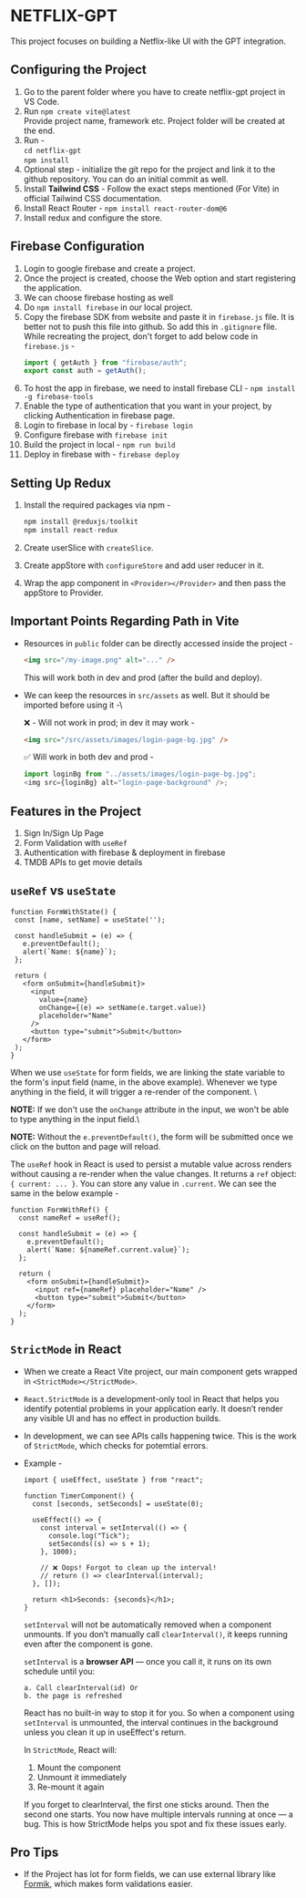 # NETFLIX-GPT

This project focuses on building a Netflix-like UI with the GPT integration.

## Configuring the Project

1. Go to the parent folder where you have to create netflix-gpt project in VS Code.
2. Run `npm create vite@latest`\
   Provide project name, framework etc. Project folder will be created at the end.
3. Run - \
   `cd netflix-gpt` \
   `npm install`
4. Optional step - initialize the git repo for the project and link it to the github repository. You can do an initial commit as well.
5. Install **Tailwind CSS** - Follow the exact steps mentioned (For Vite) in official Tailwind CSS documentation.
6. Install React Router - `npm install react-router-dom@6`
7. Install redux and configure the store.

## Firebase Configuration

1. Login to google firebase and create a project.
2. Once the project is created, choose the Web option and start registering the application.
3. We can choose firebase hosting as well
4. Do `npm install firebase` in our local project.
5. Copy the firebase SDK from website and paste it in `firebase.js` file. It is better not to push this file into github. So add this in `.gitignore` file. While recreating the project, don't forget to add below code in `firebase.js` -
   ```js
   import { getAuth } from "firebase/auth";
   export const auth = getAuth();
   ```
6. To host the app in firebase, we need to install firebase CLI - `npm install -g firebase-tools`
7. Enable the type of authentication that you want in your project, by clicking Authentication in firebase page.
8. Login to firebase in local by - `firebase login`
9. Configure firebase with `firebase init`
10. Build the project in local - `npm run build`
11. Deploy in firebase with - `firebase deploy`

## Setting Up Redux

1. Install the required packages via npm -

   ```js
   npm install @reduxjs/toolkit
   npm install react-redux
   ```

2. Create userSlice with `createSlice`.
3. Create appStore with `configureStore` and add user reducer in it.
4. Wrap the app component in `<Provider></Provider>` and then pass the appStore to Provider.

## Important Points Regarding Path in Vite

- Resources in `public` folder can be directly accessed inside the project -
  ```html
  <img src="/my-image.png" alt="..." />
  ```
  This will work both in dev and prod (after the build and deploy).
- We can keep the resources in `src/assets` as well. But it should be imported before using it -\

  ❌ - Will not work in prod; in dev it may work -

  ```html
  <img src="/src/assets/images/login-page-bg.jpg" />
  ```

  ✅ Will work in both dev and prod -

  ```js
  import loginBg from "../assets/images/login-page-bg.jpg";
  <img src={loginBg} alt="login-page-background" />;
  ```

## Features in the Project

1. Sign In/Sign Up Page
2. Form Validation with `useRef`
3. Authentication with firebase & deployment in firebase
4. TMDB APIs to get movie details

## `useRef` vs `useState`

```react
function FormWithState() {
 const [name, setName] = useState('');

 const handleSubmit = (e) => {
   e.preventDefault();
   alert(`Name: ${name}`);
 };

 return (
   <form onSubmit={handleSubmit}>
     <input
       value={name}
       onChange={(e) => setName(e.target.value)}
       placeholder="Name"
     />
     <button type="submit">Submit</button>
   </form>
 );
}
```

When we use `useState` for form fields, we are linking the state variable to the form's input field (name, in the above example). Whenever we type anything in the field, it will trigger a re-render of the component. \

**NOTE:** If we don't use the `onChange` attribute in the input, we won't be able to type anything in the input field.\

**NOTE:** Without the `e.preventDefault()`, the form will be submitted once we click on the button and page will reload.

The `useRef` hook in React is used to persist a mutable value across renders without causing a re-render when the value changes. It returns a `ref` object: `{ current: ... }`. You can store any value in `.current`. We can see the same in the below example -

```react
function FormWithRef() {
  const nameRef = useRef();

  const handleSubmit = (e) => {
    e.preventDefault();
    alert(`Name: ${nameRef.current.value}`);
  };

  return (
    <form onSubmit={handleSubmit}>
      <input ref={nameRef} placeholder="Name" />
      <button type="submit">Submit</button>
    </form>
  );
}
```

## `StrictMode` in React

- When we create a React Vite project, our main component gets wrapped in `<StrictMode></StrictMode>`.
- `React.StrictMode` is a development-only tool in React that helps you identify potential problems in your application early. It doesn’t render any visible UI and has no effect in production builds.
- In development, we can see APIs calls happening twice. This is the work of `StrictMode`, which checks for potemtial errors.
- Example -

  ```react
  import { useEffect, useState } from "react";

  function TimerComponent() {
    const [seconds, setSeconds] = useState(0);

    useEffect(() => {
      const interval = setInterval(() => {
        console.log("Tick");
        setSeconds((s) => s + 1);
      }, 1000);

      // ❌ Oops! Forgot to clean up the interval!
      // return () => clearInterval(interval);
    }, []);

    return <h1>Seconds: {seconds}</h1>;
  }
  ```

  `setInterval` will not be automatically removed when a component unmounts.
  If you don’t manually call `clearInterval()`, it keeps running even after the component is gone.

  `setInterval` is a **browser API** — once you call it, it runs on its own schedule until you:

      a. Call clearInterval(id) Or
      b. the page is refreshed

  React has no built-in way to stop it for you. So when a component using `setInterval` is unmounted, the interval continues in the background unless you clean it up in useEffect's return.

  In `StrictMode`, React will:

  1. Mount the component
  2. Unmount it immediately
  3. Re-mount it again

  If you forget to clearInterval, the first one sticks around.
  Then the second one starts.
  You now have multiple intervals running at once — a bug.
  This is how StrictMode helps you spot and fix these issues early.

## Pro Tips

- If the Project has lot for form fields, we can use external library like [Formik](https://formik.org/), which makes form validations easier.

